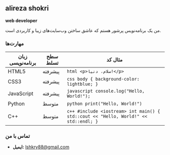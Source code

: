 ##  alireza shokri
**web developer**

من یک برنامه‌نویس پرشور هستم که عاشق ساختن وب‌سایت‌های زیبا و کاربردی است.

### مهارت‌ها

| زبان برنامه‌نویسی   |  سطح تسلط | مثال کد |
|---|---|---|
| HTML5 | پیشرفته | `html <p>سلام، دنیا!</p> ` |
| CSS3 | پیشرفته| `css body { background-color: lightblue; } ` |
| JavaScript | پیشرفته | `javascript console.log("Hello, World!"); ` |
| Python | متوسط | `python print("Hello, World!") ` |
| C++ | متوسط | `c++ #include <iostream> int main() { std::cout << "Hello, World!" << std::endl; } ` |



### تماس با من
* **ایمیل:** lshkry88@gmail.com

